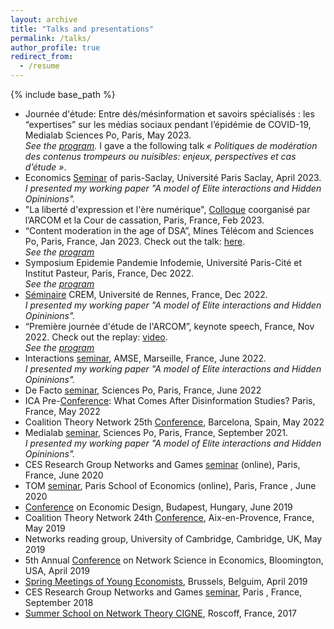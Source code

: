 ```yaml
---
layout: archive
title: "Talks and presentations" 
permalink: /talks/
author_profile: true
redirect_from:
  - /resume
---
```


{% include base_path %}
* Journée d'étude: Entre dés/mésinformation et savoirs spécialisés : les “expertises” sur les médias sociaux pendant l’épidémie de COVID-19, Medialab Sciences Po, Paris, May 2023. <br>
*See the [program](https://medialab.sciencespo.fr/actu/entre-desmesinformation-et-savoirs-specialises-les-expertises-sur-les-medias-sociaux-pendant-lepidemie-de-covid/).* I gave a the following talk *« Politiques de modération des contenus trompeurs ou nuisibles: enjeux, perspectives et cas d’étude »*. 
* Economics [Seminar](http://www.ritm.universite-paris-saclay.fr/shaden-shabayek-universite-paris-saclay-universite-paris-1-at-the-economics-seminar-of-paris-saclay-ceps-epee-and-ritm/) of paris-Saclay, Université Paris Saclay, April 2023. <br>
*I presented my working paper "A model of Elite interactions and Hidden Opininions".* 
* "La liberté d'expression et l'ère numérique", [Colloque](https://www.courdecassation.fr/agenda-evenementiel/la-liberte-dexpression-et-lere-numerique) coorganisé par l’ARCOM et la Cour de cassation, Paris, France, Feb 2023. 
* “Content moderation in the age of DSA”, Mines Télécom and Sciences Po, Paris, France, Jan 2023. Check out the talk: [here](https://twitter.com/ScPoChaireDGS/status/1626282542096687106). <br>
*See the [program](https://www.dsacontentmoderationconference.fr/PROGRAM.html)*
* Symposium Epidemie Pandemie Infodemie, Université Paris-Cité et Institut Pasteur, Paris, France, Dec 2022.<br>
*See the [program](https://research.pasteur.fr/wp-content/uploads/2022/11/research_pasteur-dpt-sante-globale-symposium-epidemie-pandemie-infodemie-lautre-urgence-sanitaire-sympo-infodemie-prog-web.pdf)*
* [Séminaire](https://www.univ-rennes.fr/evenements-0/seminaire-crem-a-model-of-elite-interactions-and-hidden-opinions) CREM, Université de Rennes, France, Dec 2022. <br>
*I presented my working paper "A model of Elite interactions and Hidden Opininions".*  
* “Première journée d'étude de l'ARCOM”, keynote speech, France, Nov 2022. Check out the replay: [video](https://www.arcom.fr/actualites/premiere-journee-detudes-de-larcom-presentations-des-travaux-des-chercheurs-sur-les-medias-audiovisuels-et-numeriques). <br>
*See the [program](https://www.linkedin.com/posts/arcom-regulateur-communication-audiovisuelle-numerique_le-programme-activity-6997908922099499008-zphX/?utm_source=share&utm_medium=member_desktop)*
* Interactions [seminar](https://www.amse-aixmarseille.fr/fr/evenements/shaden-shabayek), AMSE, Marseille, France, June 2022. <br>
*I presented my working paper "A model of Elite interactions and Hidden Opininions".*  <br>
* De Facto [seminar](https://defacto-observatoire.fr/Actus/Vendredi-3-juin-troisieme-seminaire-de-recherche-DE-FACTO/), Sciences Po, Paris, France, June 2022 <br>
* ICA Pre-[Conference](https://citap.unc.edu/ica-preconference-2022/): What Comes After Disinformation Studies? Paris, France, May 2022
* Coalition Theory Network 25th [Conference](https://ctn2022.sciencesconf.org/data/pages/CTN_1.pdf), Barcelona, Spain, May 2022
* Medialab [seminar](https://medialab.sciencespo.fr/en/news/suivi-des-interventions-liees-a-la-desinformation-sur-les-principales-plateformes-de-medias-sociaux/), Sciences Po, Paris, France, September 2021. <br>
*I presented my working paper "A model of Elite interactions and Hidden Opininions".* 
* CES Research Group Networks and Games [seminar](https://sites.google.com/site/cesworkinggroupnetworks/) (online), Paris, France, June 2020 <br>
* TOM [seminar](https://www.parisschoolofeconomics.eu/en/research/seminars/lunch-s-theory-organisation-markets-tom/), Paris School of Economics (online), Paris, France , June 2020 <br>
* [Conference](http://mechanismdesign.eu/uncoming-events/conference-on-economic-design-of-sed/163/) on Economic Design, Budapest, Hungary, June 2019 <br>
* Coalition Theory Network 24th [Conference](http://www.coalitiontheory.net/content/24th-coalition-theory-network-workshop), Aix-en-Provence, France, May 2019 <br>
* Networks reading group, University of Cambridge, Cambridge, UK, May 2019 <br>
* 5th Annual [Conference](https://drive.google.com/file/d/1a7_-N_Vx5XbYDPymIQzWh_ksuvp5b8FY/view) on Network Science in Economics, Bloomington, USA, April 2019 <br>
* [Spring Meetings of Young Economists](https://eaye.weebly.com/), Brussels, Belguim, April 2019 <br>
* CES Research Group Networks and Games [seminar](https://sites.google.com/site/cesworkinggroupnetworks/), Paris , France, September 2018 <br>
* [Summer School on Network Theory CIGNE](https://sites.google.com/site/cigneworkshop2017/), Roscoff, France, 2017 <br>
